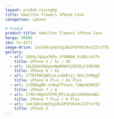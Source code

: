 ```yaml
---
layout: produk-casinghp
title: Hamilton Flowers iPhone Case
categories: iphone

# Produk
product-title: Hamilton Flowers iPhone Case
harga: 90000
sku: hn-4271
image-drive: 1aVJGHvjmm3tgiBu2PSFOh24vI2ItsfTQ
gallery:
  - url: 189Xy7qGpafKPw-1FO0BkW_9iBQrcxhTv
    title: iPhone 5 / 5s / SE
  - url: 1kLEEUohBGqneNpNUWtSjBI5EyCI8DZ6D
    title: iPhone 6 / 6s
  - url: 1T7EFEW7gWIsxLssQ4Evjj-9Ucj3kMggZ
    title: iPhone 6 Plus / 6s Plus
  - url: 1sTDBqgRK-xCNnpfTConu_TiWpeA3M4IF
    title: iPhone 7 / 8
  - url: 1f4Drd0gSSTFF6jMTc3LqbiS44UQGxNGc
    title: iPhone 7 Plus / 8 Plus
  - url: 1aVJGHvjmm3tgiBu2PSFOh24vI2ItsfTQ
    title: iPhone X
---
```


